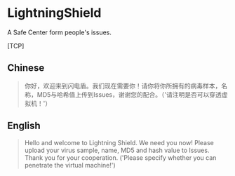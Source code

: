# LightningShield
A Safe Center form people's issues.

[TCP]

## Chinese

> 你好，欢迎来到闪电盾。我们现在需要你！请你将你所拥有的病毒样本，名称，MD5与哈希值上传到Issues，谢谢您的配合。（'请注明是否可以穿透虚拟机！'）

## English

> Hello and welcome to Lightning Shield. We need you now! Please upload your virus sample, name, MD5 and hash value to Issues. Thank you for your cooperation. ('Please specify whether you can penetrate the virtual machine!')
